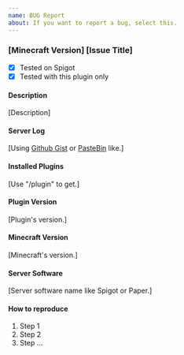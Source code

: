 ```yaml
---
name: BUG Report
about: If you want to report a bug, select this.
---
```


### [Minecraft Version] [Issue Title]

- [x] Tested on Spigot
- [x] Tested with this plugin only
#### Description

[Description]

#### Server Log

[Using [Github Gist](https://gist.github.com/) or [PasteBin](https://pastebin.com/) like.]

#### Installed Plugins
[Use "/plugin" to get.]

#### Plugin Version
[Plugin's version.]

#### Minecraft Version
[Minecraft's version.]

#### Server Software
[Server software name like Spigot or Paper.]

#### How to reproduce
1. Step 1
1. Step 2
1. Step ...

